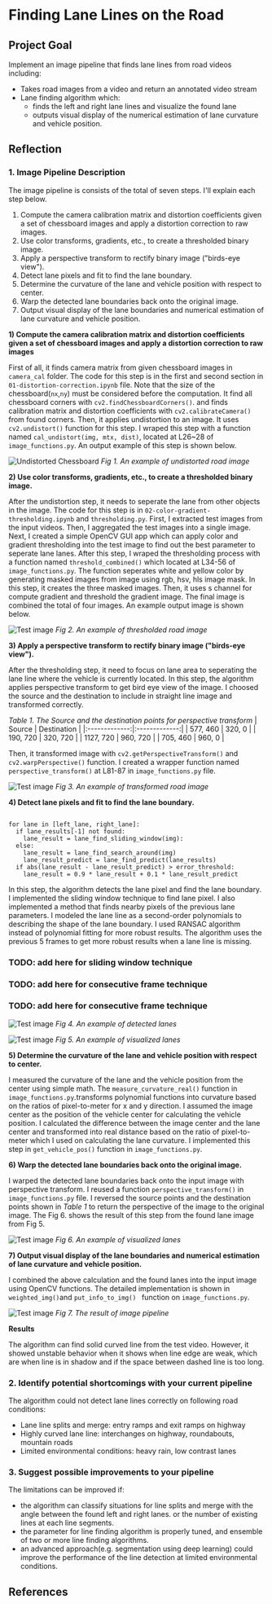 # **Finding Lane Lines on the Road** 

Project Goal
---

Implement an image pipeline that finds lane lines from road videos including:
* Takes road images from a video and return an annotated video stream
* Lane finding algorithm which:
  * finds the left and right lane lines and visualize the found lane
  * outputs visual display of the numerical estimation of lane curvature and vehicle position.


Reflection
---

### 1. Image Pipeline Description

The image pipeline is consists of the total of seven steps. I'll explain each step below.

1) Compute the camera calibration matrix and distortion coefficients given a set of chessboard images and apply a distortion correction to raw images.
2) Use color transforms, gradients, etc., to create a thresholded binary image.
3) Apply a perspective transform to rectify binary image ("birds-eye view").
4) Detect lane pixels and fit to find the lane boundary.
5) Determine the curvature of the lane and vehicle position with respect to center.
6) Warp the detected lane boundaries back onto the original image.
7) Output visual display of the lane boundaries and numerical estimation of lane curvature and vehicle position.

**1) Compute the camera calibration matrix and distortion coefficients given a set of chessboard images and apply a distortion correction to raw images**

First of all, it finds camera matrix from given chessboard images in `camera_cal` folder. The code for this step is in the first and second section in `01-distortion-correction.ipynb` file. Note that the size of the chessboard(`nx`,`ny`) must be considered before the computation. It find all chessboard corners with `cv2.findChessboardCorners()`. and finds calibration matrix and distortion coefficients with `cv2.calibrateCamera()` from found corners. Then, it applies undistortion to an image. It uses `cv2.undistort()` function for this step. I wraped this step with a function named `cal_undistort(img, mtx, dist)`, located at L26~28 of `image_functions.py`. An output example of this step is shown below.

![Undistorted Chessboard](./output_images/img_pipeline_undistorted_road.png)
*Fig 1. An example of undistorted road image*

**2) Use color transforms, gradients, etc., to create a thresholded binary image.**

After the undistortion step, it needs to seperate the lane from other objects in the image. The code for this step is in `02-color-gradient-thresholding.ipynb` and `thresholding.py`. First, I extracted test images from the input videos. Then, I aggregated the test images into a single image. Next, I created a simple OpenCV GUI app which can apply color and gradient thresholding into the test image to find out the best parameter to seperate lane lanes.
After this step, I wraped the thresholding process with a function named `threshold_combined()` which located at L34-56 of `image_functions.py`. The function seperates white and yellow color by generating masked images from image using rgb, hsv, hls image mask. In this step, it creates the three masked images. Then, it uses s channel for compute gradient and threshold the gradient image. The final image is combined the total of four images. An example output image is shown below.

![Test image](./output_images/img_pipeline_thresholded.png)
*Fig 2. An example of thresholded road image*

**3) Apply a perspective transform to rectify binary image ("birds-eye view").**

After the thresholding step, it need to focus on lane area to seperating the lane line where the vehicle is currently located. In this step, the algorithm applies perspective transform to get bird eye view of the image.  I choosed the source and the destination to include in straight line image and transformed correctly.

*Table 1. The Source and the destination points for perspective transform*
| Source        | Destination   | 
|:-------------:|:-------------:| 
| 577, 460      | 320, 0        | 
| 190, 720      | 320, 720      |
| 1127, 720     | 960, 720      |
| 705, 460      | 960, 0        |

Then, it transformed image with `cv2.getPerspectiveTransform()` and `cv2.warpPerspective()` function. I created a wrapper function named `perspective_transform()` at L81-87 in `image_functions.py` file.

![Test image](./output_images/img_pipeline_perspective_transformed.png)
*Fig 3. An example of transformed road image*

**4) Detect lane pixels and fit to find the lane boundary.**

```pseudocode

for lane in [left_lane, right_lane]:
  if lane_results[-1] not found:
    lane_result = lane_find_sliding_window(img):
  else:
    lane_result = lane_find_search_around(img)
    lane_result_predict = lane_find_predict(lane_results)
  if abs(lane_result - lane_result_predict) > error_threshold:
    lane_result = 0.9 * lane_result + 0.1 * lane_result_predict
```


In this step, the algorithm detects the lane pixel and find the lane boundary. I implemented the sliding window technique to find lane pixel. I also implemented a method that finds nearby pixels of the previous lane parameters. I modeled the lane line as a second-order polynomials to describing the shape of the lane boundary. I used RANSAC algorithm instead of polynomial fitting for more robust results. The algorithm uses the previous 5 frames to get more robust results when a lane line is missing.

### TODO: add here for sliding window technique

### TODO: add here for consecutive frame technique

### TODO: add here for consecutive frame technique

![Test image](./output_images/img_pipeline_lane_boundary.png)
*Fig 4. An example of detected lanes*

![Test image](./output_images/img_pipeline_lane_before_pt.png)
*Fig 5. An example of visualized lanes*

**5) Determine the curvature of the lane and vehicle position with respect to center.**

I measured the curvature of the lane and the vehicle position from the center using simple math. The `measure_curvature_real()` function in `image_functions.py`.transforms polynomial functions into curvature based on the ratios of pixel-to-meter for x and y direction.
I assumed the image center as the position of the vehicle center for calculating the vehicle position. I calculated the difference between the image center and the lane center and transformed into real distance based on the ratio of pixel-to-meter which I used on calculating the lane curvature. I implemented this step in `get_vehicle_pos()` function in `image_functions.py`.

**6) Warp the detected lane boundaries back onto the original image.**

I warped the detected lane boundaries back onto the input image with perspective transform. I reused a function `perspective_transform()` in `image_functions.py` file. I reversed the source points and the destination points shown in *Table 1* to return the perspective of the image to the original image. The Fig 6. shows the result of this step from the found lane image from Fig 5.

![Test image](./output_images/img_pipeline_lane_warped.png)
*Fig 6. An example of visualized lanes*

**7) Output visual display of the lane boundaries and numerical estimation of lane curvature and vehicle position.**

I combined the above calculation and the found lanes into the input image using OpenCV functions. The detailed implementation is shown in `weighted_img()`and `put_info_to_img() ` function on `image_functions.py`.

![Test image](./output_images/img_pipeline_measure_curvature.png)
*Fig 7. The result of image pipeline*


**Results**

The algorithm can find solid curved line from the test video. However, it showed unstable behavior when it shows when line edge are weak, which are when line is in shadow and if the space between dashed line is too long.

### 2. Identify potential shortcomings with your current pipeline

The algorithm could not detect lane lines correctly on following road conditions:
* Lane line splits and merge: entry ramps and exit ramps on highway
* Highly curved lane line: interchanges on highway, roundabouts, mountain roads
* Limited environmental conditions: heavy rain, low contrast lanes

### 3. Suggest possible improvements to your pipeline

The limitations can be improved if:
* the algorithm can classify situations for line splits and merge with the angle between the found left and right lanes. or the number of existing lines at each line segments.
* the parameter for line finding algorithm is properly tuned, and ensemble of two or more line finding algorithms.
* an advanced approach(e.g. segmentation using deep learning) could improve the performance of the line detection at limited environmental conditions. 

References
---
[^1]: "In image processing applications, why do we convert from RGB to Grayscale?", Quora, https://www.quora.com/In-image-processing-applications-why-do-we-convert-from-RGB-to-Grayscale.

[image1]: ./resources/CarND-P1-Fig1.png "Image Pipeline"